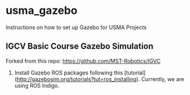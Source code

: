 # usma_gazebo
Instructions on how to set up Gazebo for USMA Projects

## IGCV Basic Course Gazebo Simulation
Forked from this repo: https://github.com/MST-Robotics/IGVC

1. Install Gazebo ROS packages following this [tutorial] (http://gazebosim.org/tutorials?tut=ros_installing). Currently, we are using ROS Indigo.
